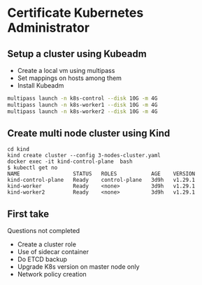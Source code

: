 # Certificate Kubernetes Administrator

## Setup a cluster using Kubeadm

- Create a local vm using multipass
- Set mappings on hosts among them
- Install Kubeadm


```bash
multipass launch -n k8s-control --disk 10G -m 4G
multipass launch -n k8s-worker1 --disk 10G -m 4G
multipass launch -n k8s-worker2 --disk 10G -m 4G
```

## Create multi node cluster using Kind

```shell
cd kind
kind create cluster --config 3-nodes-cluster.yaml
docker exec -it kind-control-plane  bash
$ kubectl get no
NAME                 STATUS   ROLES           AGE    VERSION
kind-control-plane   Ready    control-plane   3d9h   v1.29.1
kind-worker          Ready    <none>          3d9h   v1.29.1
kind-worker2         Ready    <none>          3d9h   v1.29.1
```

## First take

Questions not completed
- Create a cluster role
- Use of sidecar container
- Do ETCD backup
- Upgrade K8s version on master node only
- Network policy creation
